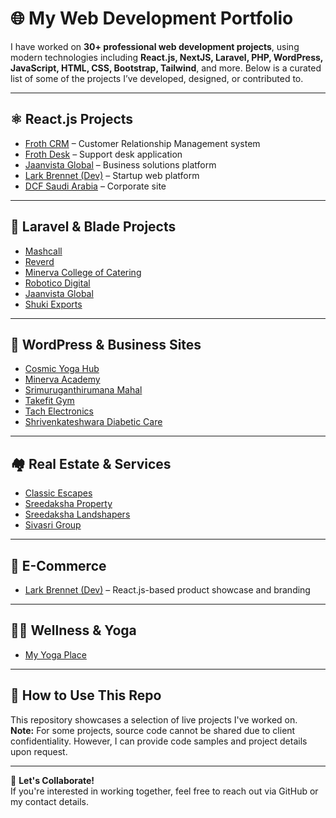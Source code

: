 # 🌐 My Web Development Portfolio

I have worked on **30+ professional web development projects**, using modern technologies including **React.js, NextJS, Laravel, PHP, WordPress, JavaScript, HTML, CSS, Bootstrap, Tailwind**, and more. Below is a curated list of some of the projects I’ve developed, designed, or contributed to.

---

## ⚛️ React.js Projects

- [Froth CRM](https://frothcrm.com/) – Customer Relationship Management system
- [Froth Desk](https://frothdesk.com/) – Support desk application
- [Jaanvista Global](https://jaanvista.com/) – Business solutions platform
- [Lark Brennet (Dev)](https://dev.larkbrennet.com/) – Startup web platform
- [DCF Saudi Arabia](https://dcf.sa/) – Corporate site

---

## 🏢 Laravel & Blade Projects

- [Mashcall](https://mashcall.com/)
- [Reverd](https://reverd.earth/)
- [Minerva College of Catering](https://michm.in/)
- [Robotico Digital](https://roboticodigital.com/)
- [Jaanvista Global](https://jaanvista.com/)
- [Shuki Exports](https://shukiexports.com/)

---

## 🧘 WordPress & Business Sites

- [Cosmic Yoga Hub](https://cosmicyogahub.com/)
- [Minerva Academy](https://minervaacademyofeducation.com/)
- [Srimuruganthirumana Mahal](https://srimuruganthirumanamahal.com/)
- [Takefit Gym](https://takefitgym.com/)
- [Tach Electronics](https://tachelectronics.com/)
- [Shrivenkateshwara Diabetic Care](https://shrivenkateshwaradiabeticcare.com/)

---

## 🏘 Real Estate & Services

- [Classic Escapes](https://classicescapes.in/)
- [Sreedaksha Property](https://sreedaksha.com/)
- [Sreedaksha Landshapers](https://sreedakshalandshapers.com/)
- [Sivasri Group](https://www.sivasrigroup.com/)

---

## 👗 E-Commerce

- [Lark Brennet (Dev)](https://dev.larkbrennet.com/) – React.js-based product showcase and branding

---

## 🧘‍♂️ Wellness & Yoga

- [My Yoga Place](https://myyogaplace.in/)

---

## 📁 How to Use This Repo

This repository showcases a selection of live projects I've worked on.  
**Note:** For some projects, source code cannot be shared due to client confidentiality. However, I can provide code samples and project details upon request.

---

📩 **Let's Collaborate!**  
If you're interested in working together, feel free to reach out via GitHub or my contact details.
